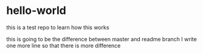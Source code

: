 # hello-world
this is a test repo to learn how this works

this is going to be the difference between master and readme branch
I write one more line so that there is more difference

